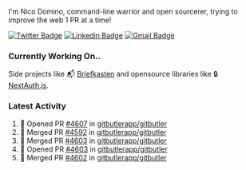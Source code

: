 
I'm Nico Domino, command-line warrior and open sourcerer, trying to improve the web 1 PR at a time!

[![Twitter Badge](https://img.shields.io/badge/-@ndom91-1ca0f1?style=flat-square&labelColor=1ca0f1&logo=twitter&logoColor=white&link=https://twitter.com/ndom91)](https://twitter.com/ndom91) [![Linkedin Badge](https://img.shields.io/badge/-ndom91-blue?style=flat-square&logo=Linkedin&logoColor=white&link=https://www.linkedin.com/in/ndom91/)](https://www.linkedin.com/in/ndom91/) [![Gmail Badge](https://img.shields.io/badge/-yo@ndo.dev-c14438?style=flat-square&logo=mail.ru&logoColor=white&link=mailto:yo@ndo.dev)](mailto:yo@ndo.dev)

### Currently Working On..

Side projects like 📬 [Briefkasten](https://briefkastenhq.com) and opensource libraries like 🔒 [NextAuth.js](https://github.com/nextauthjs/next-auth).

<!--START_SECTION_PROFILE_VIEWS:readme-info-->
<!--END_SECTION_PROFILE_VIEWS:readme-info-->

<!--START_SECTION_DAILY_COMMIT:readme-info-->
<!--END_SECTION_DAILY_COMMIT:readme-info-->

<!--START_SECTION_WEEKLY_COMMIT:readme-info-->
<!--END_SECTION_WEEKLY_COMMIT:readme-info-->

### Latest Activity

<!--START_SECTION:activity-->
1. 💪 Opened PR [#4607](https://github.com/gitbutlerapp/gitbutler/pull/4607) in [gitbutlerapp/gitbutler](https://github.com/gitbutlerapp/gitbutler)
2. 🎉 Merged PR [#4592](https://github.com/gitbutlerapp/gitbutler/pull/4592) in [gitbutlerapp/gitbutler](https://github.com/gitbutlerapp/gitbutler)
3. 🎉 Merged PR [#4603](https://github.com/gitbutlerapp/gitbutler/pull/4603) in [gitbutlerapp/gitbutler](https://github.com/gitbutlerapp/gitbutler)
4. 💪 Opened PR [#4603](https://github.com/gitbutlerapp/gitbutler/pull/4603) in [gitbutlerapp/gitbutler](https://github.com/gitbutlerapp/gitbutler)
5. 🎉 Merged PR [#4602](https://github.com/gitbutlerapp/gitbutler/pull/4602) in [gitbutlerapp/gitbutler](https://github.com/gitbutlerapp/gitbutler)
<!--END_SECTION:activity-->
